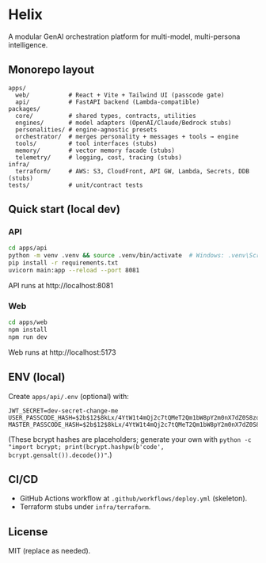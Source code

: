 # Helix

A modular GenAI orchestration platform for multi-model, multi-persona intelligence.

## Monorepo layout
```
apps/
  web/           # React + Vite + Tailwind UI (passcode gate)
  api/           # FastAPI backend (Lambda-compatible)
packages/
  core/          # shared types, contracts, utilities
  engines/       # model adapters (OpenAI/Claude/Bedrock stubs)
  personalities/ # engine-agnostic presets
  orchestrator/  # merges personality + messages + tools → engine
  tools/         # tool interfaces (stubs)
  memory/        # vector memory facade (stubs)
  telemetry/     # logging, cost, tracing (stubs)
infra/
  terraform/     # AWS: S3, CloudFront, API GW, Lambda, Secrets, DDB (stubs)
tests/           # unit/contract tests
```

## Quick start (local dev)
### API
```bash
cd apps/api
python -m venv .venv && source .venv/bin/activate  # Windows: .venv\Scripts\activate
pip install -r requirements.txt
uvicorn main:app --reload --port 8081
```
API runs at http://localhost:8081

### Web
```bash
cd apps/web
npm install
npm run dev
```
Web runs at http://localhost:5173

## ENV (local)
Create `apps/api/.env` (optional) with:
```
JWT_SECRET=dev-secret-change-me
USER_PASSCODE_HASH=$2b$12$8kLx/4YtW1t4mQj2c7tQMeT2Qm1bW8pY2m0nX7dZ0S8zqzQeTn0J2
MASTER_PASSCODE_HASH=$2b$12$8kLx/4YtW1t4mQj2c7tQMeT2Qm1bW8pY2m0nX7dZ0S8zqzQeTn0J2
```
(These bcrypt hashes are placeholders; generate your own with `python -c "import bcrypt; print(bcrypt.hashpw(b'code', bcrypt.gensalt()).decode())"`.)

## CI/CD
- GitHub Actions workflow at `.github/workflows/deploy.yml` (skeleton).
- Terraform stubs under `infra/terraform`.

## License
MIT (replace as needed).
